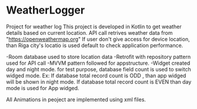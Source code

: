 # WeatherLogger
Project for weather log
This project is developed in Kotlin to get weather details based on current location.
API call retrives weather data from "https://openweathermap.org"
If user don't give access for device location, than Riga city's locatio is used default to check application performance.

-Room database used to store location data
-Retrofit with repository pattern used for API call
-MVVM pattern followed for appstructure.
-Widget created day and night mode. for test purpose, database field count is used to switch widged mode.
  Ex: If database total record count is ODD , than app widged will be shown in night mode. If database total record count is EVEN than day mode is used for App widged.

All Animations in peoject are implemented using xml files.

